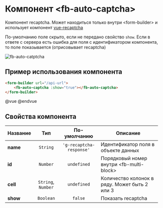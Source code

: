 # Компонент &lt;fb-auto-captcha&gt;

Компонент recaptcha. Может находиться только внутри &lt;form-builder&gt; и использует компонент [vue-recaptcha](https://github.com/DanSnow/vue-recaptcha)

По-умолчанию поле скрыто, если не передано свойство `show`. Если в ответе с сервера есть ошибка для поля с идентификатором компонента, то поле показывается (отрисовывает recaptcha)

![fb-auto-catptcha](https://storage.googleapis.com/static.awema.pl/docs/fb-auto-captcha.gif)


## Пример использования компонента

```html
<form-builder url="/api-url">
    <fb-auto-captcha :show="true"></fb-auto-captcha>
</form-builder>
```
@vue
<form-builder url="/api-url">
    <fb-auto-captcha :show="true"></fb-auto-captcha>
</form-builder>
@endvue


## Свойства компонента

| Название            | Тип                | По-умолчанию        | Описание                                          |
|---------------------|:------------------:|:-------------------:|---------------------------------------------------|
| **name**            | `String`           | `'g-recaptcha-response'` | Идентификатор поля в объекте данных          |
| **id**              | `Number`           | `undefined`         | Порядковый номер внутри &lt;fb-multi-block&gt;    |
| **cell**            | `String`, `Number` | `undefined`         | Количество колонок в ряду. Может быть 2 или 3     |
| **show**            | `Boolean`          | `false`             | Показать recaptcha                                |
